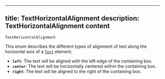 <!-- Generated with `cargo xtask slintdocs` from internal/commons/enums.rs -->
---
title: TextHorizontalAlignment
description: TextHorizontalAlignment content
---

`TextHorizontalAlignment`

 This enum describes the different types of alignment of text along the horizontal axis of a [`Text`](elements.md#text) element.

* **`left`**:  The text will be aligned with the left edge of the containing box.
* **`center`**:  The text will be horizontally centered within the containing box.
* **`right`**:  The text will be aligned to the right of the containing box.
